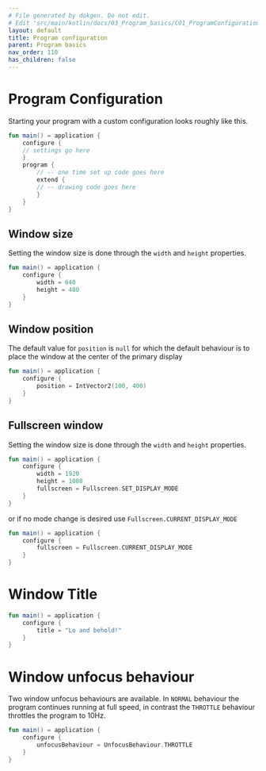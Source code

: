 ```yaml
---
# File generated by dokgen. Do not edit. 
# Edit 'src/main/kotlin/docs/03_Program_basics/C01_ProgramConfiguration.kt' instead.
layout: default
title: Program configuration
parent: Program basics
nav_order: 110
has_children: false
---
```

 
# Program Configuration

Starting your program with a custom configuration looks roughly like this. 
 
```kotlin
fun main() = application {
    configure {
    // settings go here
    }
    program {
        // -- one time set up code goes here
        extend {
        // -- drawing code goes here
        }
    }
}
``` 
 
## Window size

Setting the window size is done through the `width` and `height` properties. 
 
```kotlin
fun main() = application {
    configure {
        width = 640
        height = 480
    }
}
``` 
 
## Window position

The default value for `position` is `null` for which the default behaviour 
is to place the window at the center of the primary display 
 
```kotlin
fun main() = application {
    configure {
        position = IntVector2(100, 400)
    }
}
``` 
 
## Fullscreen window

Setting the window size is done through the `width` and `height` properties.
 
 
```kotlin
fun main() = application {
    configure {
        width = 1920
        height = 1080
        fullscreen = Fullscreen.SET_DISPLAY_MODE
    }
}
``` 
 
or if no mode change is desired use `Fullscreen.CURRENT_DISPLAY_MODE` 
 
```kotlin
fun main() = application {
    configure {
        fullscreen = Fullscreen.CURRENT_DISPLAY_MODE
    }
}
``` 
 
# Window Title 
 
```kotlin
fun main() = application {
    configure {
        title = "Lo and behold!"
    }
}
``` 
 
# Window unfocus behaviour

Two window unfocus behaviours are available. In `NORMAL` behaviour the 
program continues running at full speed, in contrast the `THROTTLE` 
behaviour throttles the program to 10Hz. 
 
```kotlin
fun main() = application {
    configure {
        unfocusBehaviour = UnfocusBehaviour.THROTTLE
    }
}
``` 
